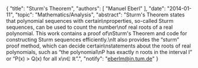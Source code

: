 {
    "title": "Sturm's Theorem",
    "authors": [
        "Manuel Eberl"
    ],
    "date": "2014-01-11",
    "topic": "Mathematics/Analysis",
    "abstract": "Sturm's Theorem states that polynomial sequences with certain\nproperties, so-called Sturm sequences, can be used to count the number\nof real roots of a real polynomial. This work contains a proof of\nSturm's Theorem and code for constructing Sturm sequences efficiently.\nIt also provides the “sturm” proof method, which can decide certain\nstatements about the roots of real polynomials, such as “the polynomial\nP has exactly n roots in the interval I” or “P(x) > Q(x) for all x\n&#8712; &#8477;”.",
    "notify": "eberlm@in.tum.de"
}